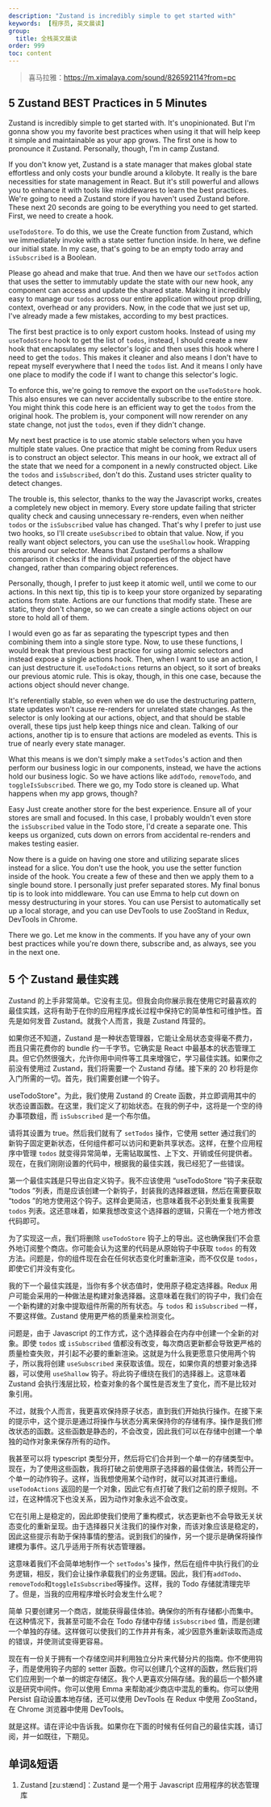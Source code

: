 ```yaml
---
description: "Zustand is incredibly simple to get started with"
keywords:  [程序员, 英文晨读]
group:
  title: 全栈英文晨读
order: 999
toc: content
---
```


> 喜马拉雅：https://m.ximalaya.com/sound/826592114?from=pc

## 5 Zustand BEST Practices in 5 Minutes

Zustand is incredibly simple to get started with. It's unopinionated. But I'm gonna show you my favorite best practices when using it that will help keep it simple and maintainable as your app grows. The first one is how to pronounce it Zustand. Personally, though, I'm in camp Zustand.

If you don't know yet, Zustand is a state manager that makes global state effortless and only costs your bundle around a kilobyte. It really is the bare necessities for state management in React. But it's still powerful and allows you to enhance it with tools like middlewares to learn the best practices. We're going to need a Zustand store if you haven't used Zustand before. These next 20 seconds are going to be everything you need to get started. First, we need to create a hook.

`useTodoStore`. To do this, we use the Create function from Zustand, which we immediately invoke with a state setter function inside. In here, we define our initial state. In my case, that's going to be an empty todo array and `isSubscribed` is a Boolean.

Please go ahead and make that true. And then we have our `setTodos` action that uses the setter to immutably update the state with our new hook, any component can access and update the shared state. Making it incredibly easy to manage our `todos` across our entire application without prop drilling, context, overhead or any providers. Now, in the code that we just set up, I've already made a few mistakes, according to my best practices.

The first best practice is to only export custom hooks. Instead of using my `useTodoStore` hook to get the list of `todos`, instead, I should create a new hook that encapsulates my selector's logic and then uses this hook where I need to get the `todos`. This makes it cleaner and also means I don't have to repeat myself everywhere that I need the `todos` list. And it means I only have one place to modify the code if I want to change this selector's logic.

To enforce this, we're going to remove the export on the `useTodoStore` hook. This also ensures we can never accidentally subscribe to the entire store. You might think this code here is an efficient way to get the `todos` from the original hook. The problem is, your component will now rerender on any state change, not just the `todos`, even if they didn't change.

My next best practice is to use atomic stable selectors when you have multiple state values. One practice that might be coming from Redux users is to construct an object selector. This means in our hook, we extract all of the state that we need for a component in a newly constructed object. Like the `todos` and `isSubscribed`, don't do this. Zustand uses stricter quality to detect changes.

The trouble is, this selector, thanks to the way the Javascript works, creates a completely new object in memory. Every store update failing that stricter quality check and causing unnecessary re-renders, even when neither `todos` or the `isSubscribed` value has changed. That's why I prefer to just use two hooks, so I'll create `useSubscribed` to obtain that value. Now, if you really want object selectors, you can use the `useShallow` hook. Wrapping this around our selector. Means that Zustand performs a shallow comparison it checks if the individual properties of the object have changed, rather than comparing object references.

Personally, though, I prefer to just keep it atomic well, until we come to our actions. In this next tip, this tip is to keep your store organized by separating actions from state. Actions are our functions that modify state. These are static, they don't change, so we can create a single actions object on our store to hold all of them.

I would even go as far as separating the typescript types and then combining them into a single store type. Now, to use these functions, I would break that previous best practice for using atomic selectors and instead expose a single actions hook. Then, when I want to use an action, I can just destructure it. `useTodoActions` returns an object, so it sort of breaks our previous atomic rule. This is okay, though, in this one case, because the actions object should never change.

It's referentially stable, so even when we do use the destructuring pattern, state updates won't cause re-renders for unrelated state changes. As the selector is only looking at our actions, object, and that should be stable overall, these tips just help keep things nice and clean. Talking of our actions, another tip is to ensure that actions are modeled as events. This is true of nearly every state manager.

What this means is we don't simply make a `setTodos`'s action and then perform our business logic in our components, instead, we have the actions hold our business logic. So we have actions like `addTodo`, `removeTodo`, and `toggleIsSubscribed`. There we go, my Todo store is cleaned up. What happens when my app grows, though?

Easy Just create another store for the best experience. Ensure all of your stores are small and focused. In this case, I probably wouldn't even store the `isSubscribed` value in the Todo store, I'd create a separate one. This keeps us organized, cuts down on errors from accidental re-renders and makes testing easier.

Now there is a guide on having one store and utilizing separate slices instead for a slice. You don't use the hook, you use the setter function inside of the hook. You create a few of these and then we apply them to a single bound store. I personally just prefer separated stores. My final bonus tip is to look into middleware. You can use Emma to help cut down on messy destructuring in your stores. You can use Persist to automatically set up a local storage, and you can use DevTools to use ZooStand in Redux, DevTools in Chrome.

There we go. Let me know in the comments. If you have any of your own best practices while you're down there, subscribe and, as always, see you in the next one.

## 5 个 Zustand 最佳实践

Zustand 的上手非常简单。它没有主见。但我会向你展示我在使用它时最喜欢的最佳实践，这将有助于在你的应用程序成长过程中保持它的简单性和可维护性。首先是如何发音 Zustand。就我个人而言，我是 Zustand 阵营的。

如果你还不知道，Zustand 是一种状态管理器，它能让全局状态变得毫不费力，而且只需花费你的 bundle 约一千字节。它确实是 React 中最基本的状态管理工具。但它仍然很强大，允许你用中间件等工具来增强它，学习最佳实践。如果你之前没有使用过 Zustand，我们将需要一个 Zustand 存储。接下来的 20 秒将是你入门所需的一切。首先，我们需要创建一个钩子。

useTodoStore"。为此，我们使用 Zustand 的 Create 函数，并立即调用其中的状态设置函数。在这里，我们定义了初始状态。在我的例子中，这将是一个空的待办事项数组，而 `isSubscribed` 是一个布尔值。

请将其设置为 true。然后我们就有了 `setTodos` 操作，它使用 setter 通过我们的新钩子固定更新状态，任何组件都可以访问和更新共享状态。这样，在整个应用程序中管理 `todos` 就变得异常简单，无需钻取属性、上下文、开销或任何提供者。现在，在我们刚刚设置的代码中，根据我的最佳实践，我已经犯了一些错误。

第一个最佳实践是只导出自定义钩子。我不应该使用 “useTodoStore ”钩子来获取 “todos ”列表，而是应该创建一个新钩子，封装我的选择器逻辑，然后在需要获取 “todos ”的地方使用这个钩子。这样会更简洁，也意味着我不必到处重复我需要 `todos` 列表。这还意味着，如果我想改变这个选择器的逻辑，只需在一个地方修改代码即可。

为了实现这一点，我们将删除 `useTodoStore` 钩子上的导出。这也确保我们不会意外地订阅整个商店。你可能会认为这里的代码是从原始钩子中获取 `todos` 的有效方法。问题是，你的组件现在会在任何状态变化时重新渲染，而不仅仅是 `todos`，即使它们并没有变化。

我的下一个最佳实践是，当你有多个状态值时，使用原子稳定选择器。Redux 用户可能会采用的一种做法是构建对象选择器。这意味着在我们的钩子中，我们会在一个新构建的对象中提取组件所需的所有状态。与 `todos` 和 `isSubscribed` 一样，不要这样做。Zustand 使用更严格的质量来检测变化。

问题是，由于 Javascript 的工作方式，这个选择器会在内存中创建一个全新的对象。即使 `todos` 或 `isSubscribed` 值都没有改变，每次商店更新都会导致更严格的质量检查失败，并引起不必要的重新渲染。这就是为什么我更愿意只使用两个钩子，所以我将创建 `useSubscribed` 来获取该值。现在，如果你真的想要对象选择器，可以使用 `useShallow` 钩子。将此钩子缠绕在我们的选择器上。这意味着 Zustand 会执行浅层比较，检查对象的各个属性是否发生了变化，而不是比较对象引用。

不过，就我个人而言，我更喜欢保持原子状态，直到我们开始执行操作。在接下来的提示中，这个提示是通过将操作与状态分离来保持你的存储有序。操作是我们修改状态的函数。这些函数是静态的，不会改变，因此我们可以在存储中创建一个单独的动作对象来保存所有的动作。

我甚至可以将 typescript 类型分开，然后将它们合并到一个单一的存储类型中。现在，为了使用这些函数，我将打破之前使用原子选择器的最佳做法，转而公开一个单一的动作钩子。这样，当我想使用某个动作时，就可以对其进行重组。`useTodoActions` 返回的是一个对象，因此它有点打破了我们之前的原子规则。不过，在这种情况下也没关系，因为动作对象永远不会改变。

它在引用上是稳定的，因此即使我们使用了重构模式，状态更新也不会导致无关状态变化的重新呈现。由于选择器只关注我们的操作对象，而该对象应该是稳定的，因此这些提示有助于保持事情的整洁。说到我们的操作，另一个提示是确保将操作建模为事件。这几乎适用于所有状态管理器。

这意味着我们不会简单地制作一个 `setTodos`'s 操作，然后在组件中执行我们的业务逻辑，相反，我们会让操作承载我们的业务逻辑。因此，我们有`addTodo`、`removeTodo`和`toggleIsSubscribed`等操作。这样，我的 Todo 存储就清理完毕了。但是，当我的应用程序增长时会发生什么呢？

简单 只要创建另一个商店，就能获得最佳体验。确保你的所有存储都小而集中。在这种情况下，我甚至可能不会在 Todo 存储中存储 `isSubscribed` 值，而是创建一个单独的存储。这样做可以使我们的工作井井有条，减少因意外重新读取而造成的错误，并使测试变得更容易。

现在有一份关于拥有一个存储空间并利用独立分片来代替分片的指南。你不使用钩子，而是使用钩子内部的 setter 函数。你可以创建几个这样的函数，然后我们将它们应用到一个单一的绑定存储区。我个人更喜欢分隔存储。我的最后一个额外建议是研究中间件。你可以使用 Emma 来帮助减少商店中混乱的重构。你可以使用 Persist 自动设置本地存储，还可以使用 DevTools 在 Redux 中使用 ZooStand，在 Chrome 浏览器中使用 DevTools。

就是这样。请在评论中告诉我。如果你在下面的时候有任何自己的最佳实践，请订阅，并一如既往，下期见。

## 单词&短语

1. Zustand [zuːstænd]：Zustand 是一个用于 Javascript 应用程序的状态管理库
